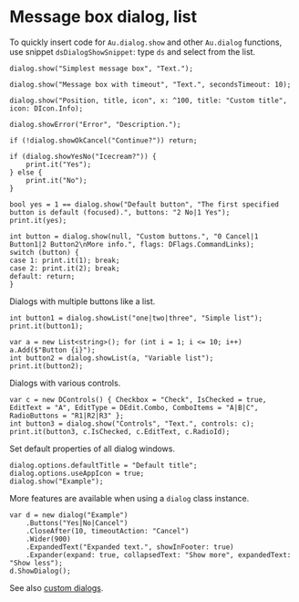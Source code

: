 # Message box dialog, list

To quickly insert code for `Au.dialog.show` and other `Au.dialog` functions, use snippet `dsDialogShowSnippet`: type `ds` and select from the list.

```
dialog.show("Simplest message box", "Text.");

dialog.show("Message box with timeout", "Text.", secondsTimeout: 10);

dialog.show("Position, title, icon", x: ^100, title: "Custom title", icon: DIcon.Info);

dialog.showError("Error", "Description.");

if (!dialog.showOkCancel("Continue?")) return;

if (dialog.showYesNo("Icecream?")) {
	print.it("Yes");
} else {
	print.it("No");
}

bool yes = 1 == dialog.show("Default button", "The first specified button is default (focused).", buttons: "2 No|1 Yes");
print.it(yes);

int button = dialog.show(null, "Custom buttons.", "0 Cancel|1 Button1|2 Button2\nMore info.", flags: DFlags.CommandLinks);
switch (button) {
case 1: print.it(1); break;
case 2: print.it(2); break;
default: return;
}
```

Dialogs with multiple buttons like a list.

```
int button1 = dialog.showList("one|two|three", "Simple list");
print.it(button1);

var a = new List<string>(); for (int i = 1; i <= 10; i++) a.Add($"Button {i}");
int button2 = dialog.showList(a, "Variable list");
print.it(button2);
```

Dialogs with various controls.

```
var c = new DControls() { Checkbox = "Check", IsChecked = true, EditText = "A", EditType = DEdit.Combo, ComboItems = "A|B|C", RadioButtons = "R1|R2|R3" };
int button3 = dialog.show("Controls", "Text.", controls: c);
print.it(button3, c.IsChecked, c.EditText, c.RadioId);
```

Set default properties of all dialog windows.

```
dialog.options.defaultTitle = "Default title";
dialog.options.useAppIcon = true;
dialog.show("Example");
```

More features are available when using a `dialog` class instance.

```
var d = new dialog("Example")
	.Buttons("Yes|No|Cancel")
	.CloseAfter(10, timeoutAction: "Cancel")
	.Wider(900)
	.ExpandedText("Expanded text.", showInFooter: true)
	.Expander(expand: true, collapsedText: "Show more", expandedText: "Show less");
d.ShowDialog();
```

See also [custom dialogs](Dialog%20-%20add%20elements%2C%20show%2C%20get%20values.html).